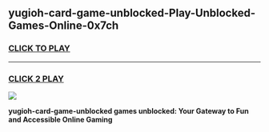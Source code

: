 
## yugioh-card-game-unblocked-Play-Unblocked-Games-Online-0x7ch
<h3>
<a href="https://premium76.site?title=yugioh-card-game-unblocked&ref=25A">CLICK TO PLAY</a></h3>
<hr>

<h3>
<a href="https://premium76.site?title=yugioh-card-game-unblocked&ref=25A">CLICK 2 PLAY</a>
  
</h3>

<a href="https://premium76.site?title=yugioh-card-game-unblocked&ref=25A"><img src="https://clearcache.store/games.png"></a>


**yugioh-card-game-unblocked games unblocked: Your Gateway to Fun and Accessible Online Gaming**
